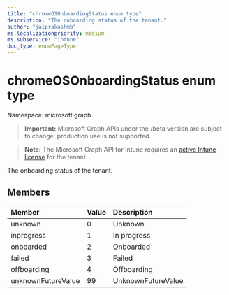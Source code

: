 ```yaml
---
title: "chromeOSOnboardingStatus enum type"
description: "The onboarding status of the tenant."
author: "jaiprakashmb"
ms.localizationpriority: medium
ms.subservice: "intune"
doc_type: enumPageType
---
```


# chromeOSOnboardingStatus enum type

Namespace: microsoft.graph
> **Important:** Microsoft Graph APIs under the /beta version are subject to change; production use is not supported.

> **Note:** The Microsoft Graph API for Intune requires an [active Intune license](https://go.microsoft.com/fwlink/?linkid=839381) for the tenant.


The onboarding status of the tenant.

## Members
|Member|Value|Description|
|:---|:---|:---|
|unknown|0|Unknown|
|inprogress|1|In progress|
|onboarded|2|Onboarded|
|failed|3|Failed|
|offboarding|4|Offboarding|
|unknownFutureValue|99|UnknownFutureValue|
